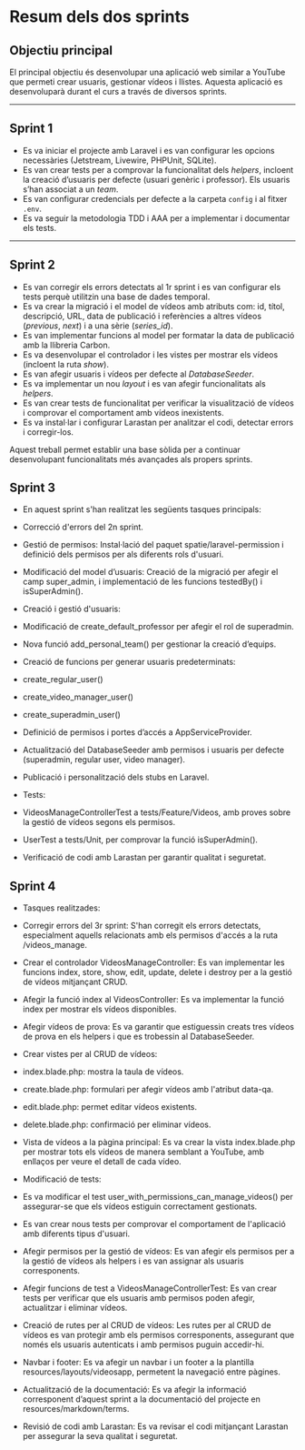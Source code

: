 # Resum dels dos sprints

## Objectiu principal
El principal objectiu és desenvolupar una aplicació web similar a YouTube que permeti crear usuaris, gestionar vídeos i llistes. Aquesta aplicació es desenvoluparà durant el curs a través de diversos sprints.

---

## Sprint 1
- Es va iniciar el projecte amb Laravel i es van configurar les opcions necessàries (Jetstream, Livewire, PHPUnit, SQLite).
- Es van crear tests per a comprovar la funcionalitat dels *helpers*, incloent la creació d’usuaris per defecte (usuari genèric i professor). Els usuaris s’han associat a un *team*.
- Es van configurar credencials per defecte a la carpeta `config` i al fitxer `.env`.
- Es va seguir la metodologia TDD i AAA per a implementar i documentar els tests.

---

## Sprint 2
- Es van corregir els errors detectats al 1r sprint i es van configurar els tests perquè utilitzin una base de dades temporal.
- Es va crear la migració i el model de vídeos amb atributs com: id, títol, descripció, URL, data de publicació i referències a altres vídeos (*previous*, *next*) i a una sèrie (*series_id*).
- Es van implementar funcions al model per formatar la data de publicació amb la llibreria Carbon.
- Es va desenvolupar el controlador i les vistes per mostrar els vídeos (incloent la ruta *show*).
- Es van afegir usuaris i vídeos per defecte al *DatabaseSeeder*.
- Es va implementar un nou *layout* i es van afegir funcionalitats als *helpers*.
- Es van crear tests de funcionalitat per verificar la visualització de vídeos i comprovar el comportament amb vídeos inexistents.
- Es va instal·lar i configurar Larastan per analitzar el codi, detectar errors i corregir-los.

Aquest treball permet establir una base sòlida per a continuar desenvolupant funcionalitats més avançades als propers sprints.


## Sprint 3
- En aquest sprint s'han realitzat les següents tasques principals:

- Correcció d'errors del 2n sprint.
- Gestió de permisos: Instal·lació del paquet spatie/laravel-permission i definició dels permisos per als diferents rols d'usuari.
- Modificació del model d’usuaris: Creació de la migració per afegir el camp super_admin, i implementació de les funcions testedBy() i isSuperAdmin().
- Creació i gestió d'usuaris:
- Modificació de create_default_professor per afegir el rol de superadmin.
- Nova funció add_personal_team() per gestionar la creació d’equips.
- Creació de funcions per generar usuaris predeterminats:
- create_regular_user()
- create_video_manager_user()
- create_superadmin_user()
- Definició de permisos i portes d’accés a AppServiceProvider.
- Actualització del DatabaseSeeder amb permisos i usuaris per defecte (superadmin, regular user, video manager).
- Publicació i personalització dels stubs en Laravel.
- Tests:
- VideosManageControllerTest a tests/Feature/Videos, amb proves sobre la gestió de vídeos segons els permisos.
- UserTest a tests/Unit, per comprovar la funció isSuperAdmin().
- Verificació de codi amb Larastan per garantir qualitat i seguretat.

## Sprint 4
- Tasques realitzades:

- Corregir errors del 3r sprint: S'han corregit els errors detectats, especialment aquells relacionats amb els permisos d'accés a la ruta /videos_manage.

- Crear el controlador VideosManageController: Es van implementar les funcions index, store, show, edit, update, delete i destroy per a la gestió de vídeos mitjançant CRUD.

- Afegir la funció index al VideosController: Es va implementar la funció index per mostrar els vídeos disponibles.

- Afegir vídeos de prova: Es va garantir que estiguessin creats tres vídeos de prova en els helpers i que es trobessin al DatabaseSeeder.

- Crear vistes per al CRUD de vídeos:

- index.blade.php: mostra la taula de vídeos.
- create.blade.php: formulari per afegir vídeos amb l'atribut data-qa.
- edit.blade.php: permet editar vídeos existents.
- delete.blade.php: confirmació per eliminar vídeos.
- Vista de vídeos a la pàgina principal: Es va crear la vista index.blade.php per mostrar tots els vídeos de manera semblant a YouTube, amb enllaços per veure el detall de cada vídeo.

- Modificació de tests:

- Es va modificar el test user_with_permissions_can_manage_videos() per assegurar-se que els vídeos estiguin correctament gestionats.
- Es van crear nous tests per comprovar el comportament de l'aplicació amb diferents tipus d'usuari.
- Afegir permisos per la gestió de vídeos: Es van afegir els permisos per a la gestió de vídeos als helpers i es van assignar als usuaris corresponents.

- Afegir funcions de test a VideosManageControllerTest: Es van crear tests per verificar que els usuaris amb permisos poden afegir, actualitzar i eliminar vídeos.

- Creació de rutes per al CRUD de vídeos: Les rutes per al CRUD de vídeos es van protegir amb els permisos corresponents, assegurant que només els usuaris autenticats i amb permisos puguin accedir-hi.

- Navbar i footer: Es va afegir un navbar i un footer a la plantilla resources/layouts/videosapp, permetent la navegació entre pàgines.

- Actualització de la documentació: Es va afegir la informació corresponent d’aquest sprint a la documentació del projecte en resources/markdown/terms.

- Revisió de codi amb Larastan: Es va revisar el codi mitjançant Larastan per assegurar la seva qualitat i seguretat.
